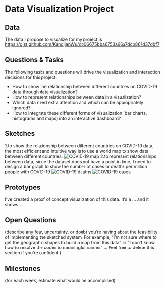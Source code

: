 # Data Visualization Project

## Data

The data I propose to visualize for my project is https://gist.github.com/KangjianWu/db06675bba6753a66a7dcb861d37dbf7


## Questions & Tasks

The following tasks and questions will drive the visualization and interaction decisions for this project:

 * How to show the relationship between different countries on COVID-19 data through data visualization?
 * How to represent relationships between data in a visualization?
 * Which data need extra attention and which can be appropriately ignored?
 * How to integrate these different forms of visualization (bar charts, histograms and maps) into an interactive dashboard?

## Sketches
1.to show the relationship between different countries on COVID-19 data, the most efficient and intuitive way is to use a world map to show data between different countries.
![COVID-19 map](https://github.com/KangjianWu/dataviz-project-template-proposal/assets/124107340/5d8fbab6-2cec-4bbe-a4ee-1282f2ec0816)
2.to represent relationships between data, since the dataset does not have a point in time, I need to design a bar graph to show the number of cases or deaths per million people with COVID-19
![COVID-19 deaths](https://github.com/KangjianWu/dataviz-project-template-proposal/assets/124107340/6ce32293-f59f-4b73-83f9-a1f8524a65df)
![COVID-19 cases](https://github.com/KangjianWu/dataviz-project-template-proposal/assets/124107340/89e77c78-308e-464c-acb3-ee20b7d9ae21)


## Prototypes

I’ve created a proof of concept visualization of this data. It's a ... and it shows ...


## Open Questions

(describe any fear, uncertainty, or doubt you’re having about the feasibility of implementing the sketched system. For example, “I’m not sure where to get the geographic shapes to build a map from this data” or “I don’t know how to resolve the codes to meaningful names” … Feel free to delete this section if you’re confident.)

## Milestones

(for each week, estimate what would be accomplised)
